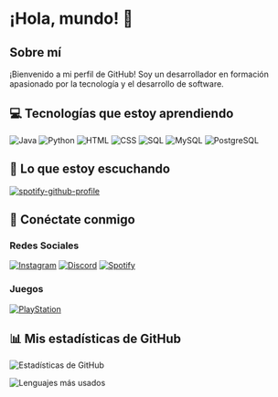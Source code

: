 # ¡Hola, mundo! 👋

## Sobre mí
¡Bienvenido a mi perfil de GitHub! Soy un desarrollador en formación apasionado por la tecnología y el desarrollo de software.

## 💻 Tecnologías que estoy aprendiendo
![Java](https://img.shields.io/badge/Java-ED8B00?style=for-the-badge&logo=openjdk&logoColor=white)
![Python](https://img.shields.io/badge/Python-3776AB?style=for-the-badge&logo=python&logoColor=white)
![HTML](https://img.shields.io/badge/HTML5-E34F26?style=for-the-badge&logo=html5&logoColor=white)
![CSS](https://img.shields.io/badge/CSS3-1572B6?style=for-the-badge&logo=css3&logoColor=white)
![SQL](https://img.shields.io/badge/SQL-4479A1?style=for-the-badge&logo=sql&logoColor=white)
![MySQL](https://img.shields.io/badge/MySQL-4479A1?style=for-the-badge&logo=mysql&logoColor=white)
![PostgreSQL](https://img.shields.io/badge/PostgreSQL-336791?style=for-the-badge&logo=postgresql&logoColor=white)

## 🎵 Lo que estoy escuchando

[![spotify-github-profile](https://spotify-github-profile.kittinanx.com/api/view?uid=tl59ve38rzgi7kogtqonm3aln&cover_image=true&theme=default&show_offline=true&background_color=121212&interchange=false&bar_color=53b14f&bar_color_cover=false)](https://spotify-github-profile.kittinanx.com/api/view?uid=tl59ve38rzgi7kogtqonm3aln&redirect=true)

## 🔗 Conéctate conmigo

### Redes Sociales
[![Instagram](https://img.shields.io/badge/Instagram-E4405F?style=for-the-badge&logo=instagram&logoColor=white)](https://www.instagram.com/xxoan.vx?igsh=eGx1bWhmM3ZiNzNu&utm_source=qr)
[![Discord](https://img.shields.io/badge/Discord-7289DA?style=for-the-badge&logo=discord&logoColor=white)](https://discord.gg/5sYSufuH)
[![Spotify](https://img.shields.io/badge/Spotify-1ED760?style=for-the-badge&logo=spotify&logoColor=white)](https://open.spotify.com/user/tl59ve38rzgi7kogtqonm3aln?si=_eIEsYMySWOwzx4T77fzgw)

### Juegos
[![PlayStation](https://img.shields.io/badge/PlayStation-003791?style=for-the-badge&logo=playstation&logoColor=white)](https://profile.playstation.com/JuanvicXD)

## 📊 Mis estadísticas de GitHub

![Estadísticas de GitHub](https://github-readme-stats.vercel.app/api?username=Xoanvx&show_icons=true&theme=tokyonight)

![Lenguajes más usados](https://github-readme-stats.vercel.app/api/top-langs/?username=Xoanvx&layout=compact&theme=tokyonight)

